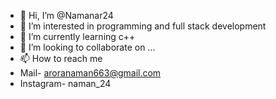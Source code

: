 - 👋 Hi, I’m @Namanar24
- 👀 I’m interested in programming and full stack development
- 🌱 I’m currently learning c++ 
- 💞️ I’m looking to collaborate on ...
- 📫 How to reach me 
- Mail- aroranaman663@gmail.com
- Instagram- naman_24

<!---
Namanar24/Namanar24 is a ✨ special ✨ repository because its `README.md` (this file) appears on your GitHub profile.
You can click the Preview link to take a look at your changes.
--->
